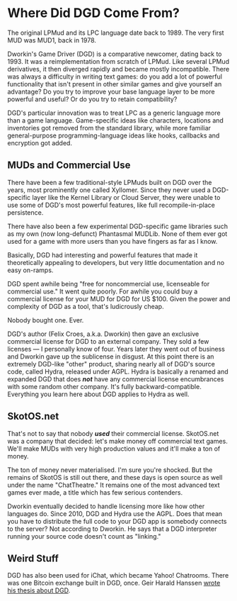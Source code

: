 # Where Did DGD Come From?

The original LPMud and its LPC language date back to 1989. The very first MUD was MUD1, back in 1978.

Dworkin's Game Driver (DGD) is a comparative newcomer, dating back to 1993. It was a reimplementation from scratch of LPMud. Like several LPMud derivatives, it then diverged rapidly and became mostly incompatible. There was always a difficulty in writing text games: do you add a lot of powerful functionality that isn't present in other similar games and give yourself an advantage? Do you try to improve your base language layer to be more powerful and useful? Or do you try to retain compatibility?

DGD's particular innovation was to treat LPC as a generic language more than a game language. Game-specific ideas like characters, locations and inventories got removed from the standard library, while more familiar general-purpose programming-language ideas like hooks, callbacks and encryption got added.

## MUDs and Commercial Use

There have been a few traditional-style LPMuds built on DGD over the years, most prominently one called Xyllomer. Since they never used a DGD-specific layer like the Kernel Library or Cloud Server, they were unable to use some of DGD's most powerful features, like full recompile-in-place persistence.

There have also been a few experimental DGD-specific game libraries such as my own (now long-defunct) Phantasmal MUDLib. None of them ever got used for a game with more users than you have fingers as far as I know.

Basically, DGD had interesting and powerful features that made it theoretically appealing to developers, but very little documentation and no easy on-ramps.

DGD spent awhile being "free for noncommercial use, licenseable for commercial use." It went quite poorly. For awhile you could buy a commercial license for your MUD for DGD for US $100. Given the power and complexity of DGD as a tool, that's ludicrously cheap.

Nobody bought one. Ever.

DGD's author (Felix Croes, a.k.a. Dworkin) then gave an exclusive commercial license for DGD to an external company. They sold a few licenses &mdash; I personally know of four. Years later they went out of business and Dworkin gave up the sublicense in disgust. At this point there is an extremely DGD-like "other" product, sharing nearly all of DGD's source code, called Hydra, released under AGPL. Hydra is basically a renamed and expanded DGD that does ***not*** have any commercial license encumbrances with some random other company. It's fully backward-compatible. Everything you learn here about DGD applies to Hydra as well.

## SkotOS.net

That's not to say that nobody ***used*** their commercial license. SkotOS.net was a company that decided: let's make money off commercial text games. We'll make MUDs with very high production values and it'll make a ton of money.

The ton of money never materialised. I'm sure you're shocked. But the remains of SkotOS is still out there, and these days is open source as well under the name "ChatTheatre." It remains one of the most advanced text games ever made, a title which has few serious contenders.

Dworkin eventually decided to handle licensing more like how other languages do. Since 2010, DGD and Hydra use the AGPL. Does that mean you have to distribute the full code to your DGD app is somebody connects to the server? Not according to Dworkin. He says that a DGD interpreter running your source code doesn't count as "linking."

## Weird Stuff

DGD has also been used for iChat, which became Yahoo! Chatrooms. There was one Bitcoin exchange built in DGD, once. Geir Harald Hanssen [wrote his thesis about DGD](https://geir-hansen.com/distributedworld.pdf).
